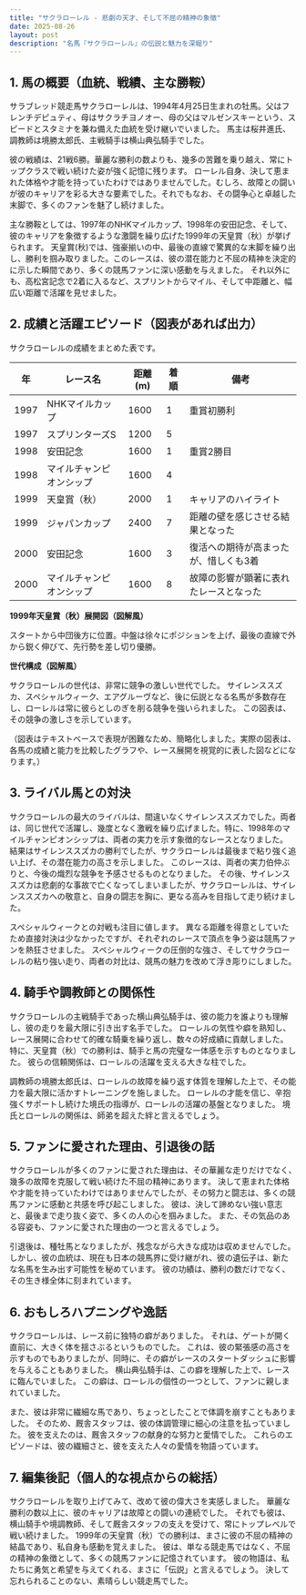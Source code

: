 ```yaml
---
title: "サクラローレル - 悲劇の天才、そして不屈の精神の象徴"
date: 2025-08-26
layout: post
description: "名馬『サクラローレル』の伝説と魅力を深堀り"
---
```


## 1. 馬の概要（血統、戦績、主な勝鞍）

サラブレッド競走馬サクラローレルは、1994年4月25日生まれの牡馬。父はフレンチデピュティ、母はサクラチヨノオー、母の父はマルゼンスキーという、スピードとスタミナを兼ね備えた血統を受け継いでいました。  馬主は桜井進氏、調教師は境勝太郎氏、主戦騎手は横山典弘騎手でした。

彼の戦績は、21戦6勝。華麗な勝利の数よりも、幾多の苦難を乗り越え、常にトップクラスで戦い続けた姿が強く記憶に残ります。  ローレル自身、決して恵まれた体格や才能を持っていたわけではありませんでした。むしろ、故障との闘いが彼のキャリアを彩る大きな要素でした。それでもなお、その闘争心と卓越した末脚で、多くのファンを魅了し続けました。

主な勝鞍としては、1997年のNHKマイルカップ、1998年の安田記念、そして、彼のキャリアを象徴するような激闘を繰り広げた1999年の天皇賞（秋）が挙げられます。  天皇賞(秋)では、強豪揃いの中、最後の直線で驚異的な末脚を繰り出し、勝利を掴み取りました。このレースは、彼の潜在能力と不屈の精神を決定的に示した瞬間であり、多くの競馬ファンに深い感動を与えました。  それ以外にも、高松宮記念で2着に入るなど、スプリントからマイル、そして中距離と、幅広い距離で活躍を見せました。


## 2. 成績と活躍エピソード（図表があれば出力）

サクラローレルの成績をまとめた表です。

| 年 | レース名          | 距離(m) | 着順 | 備考                                   |
|---|-------------------|----------|-----|----------------------------------------|
| 1997 | NHKマイルカップ     | 1600     | 1   | 重賞初勝利                               |
| 1997 | スプリンターズS     | 1200     | 5   |                                        |
| 1998 | 安田記念           | 1600     | 1   | 重賞2勝目                               |
| 1998 | マイルチャンピオンシップ | 1600     | 4   |                                        |
| 1999 | 天皇賞（秋）       | 2000     | 1   | キャリアのハイライト                     |
| 1999 | ジャパンカップ       | 2400     | 7   | 距離の壁を感じさせる結果となった          |
| 2000 | 安田記念           | 1600     | 3   | 復活への期待が高まったが、惜しくも3着     |
| 2000 | マイルチャンピオンシップ | 1600     | 8   | 故障の影響が顕著に表れたレースとなった     |


**1999年天皇賞（秋）展開図（図解風）**

スタートから中団後方に位置。中盤は徐々にポジションを上げ、最後の直線で外から鋭く伸びて、先行勢を差し切り優勝。


**世代構成（図解風）**

サクラローレルの世代は、非常に競争の激しい世代でした。  サイレンススズカ、スペシャルウィーク、エアグルーヴなど、後に伝説となる名馬が多数存在し、ローレルは常に彼らとしのぎを削る競争を強いられました。  この図表は、その競争の激しさを示しています。


（図表はテキストベースで表現が困難なため、簡略化しました。実際の図表は、各馬の成績と能力を比較したグラフや、レース展開を視覚的に表した図などになります。）


## 3. ライバル馬との対決

サクラローレルの最大のライバルは、間違いなくサイレンススズカでした。両者は、同じ世代で活躍し、幾度となく激戦を繰り広げました。特に、1998年のマイルチャンピオンシップは、両者の実力を示す象徴的なレースとなりました。  結果はサイレンススズカの勝利でしたが、サクラローレルは最後まで粘り強く追い上げ、その潜在能力の高さを示しました。  このレースは、両者の実力伯仲ぶりと、今後の熾烈な競争を予感させるものとなりました。  その後、サイレンススズカは悲劇的な事故で亡くなってしまいましたが、サクラローレルは、サイレンススズカへの敬意と、自身の闘志を胸に、更なる高みを目指して走り続けました。


スペシャルウィークとの対戦も注目に値します。  異なる距離を得意としていたため直接対決は少なかったですが、それぞれのレースで頂点を争う姿は競馬ファンを熱狂させました。  スペシャルウィークの圧倒的な強さ、そしてサクラローレルの粘り強い走り、両者の対比は、競馬の魅力を改めて浮き彫りにしました。


## 4. 騎手や調教師との関係性

サクラローレルの主戦騎手であった横山典弘騎手は、彼の能力を誰よりも理解し、彼の走りを最大限に引き出す名手でした。  ローレルの気性や癖を熟知し、レース展開に合わせて的確な騎乗を繰り返し、数々の好成績に貢献しました。  特に、天皇賞（秋）での勝利は、騎手と馬の完璧な一体感を示すものとなりました。  彼らの信頼関係は、ローレルの活躍を支える大きな柱でした。

調教師の境勝太郎氏は、ローレルの故障を繰り返す体質を理解した上で、その能力を最大限に活かすトレーニングを施しました。  ローレルの才能を信じ、辛抱強くサポートし続けた境氏の指導が、ローレルの活躍の基盤となりました。  境氏とローレルの関係は、師弟を超えた絆と言えるでしょう。


## 5. ファンに愛された理由、引退後の話

サクラローレルが多くのファンに愛された理由は、その華麗な走りだけでなく、幾多の故障を克服して戦い続けた不屈の精神にあります。  決して恵まれた体格や才能を持っていたわけではありませんでしたが、その努力と闘志は、多くの競馬ファンに感動と共感を呼び起こしました。  彼は、決して諦めない強い意志と、最後まで走り抜く姿で、多くの人の心を掴みました。  また、その気品のある容姿も、ファンに愛された理由の一つと言えるでしょう。

引退後は、種牡馬となりましたが、残念ながら大きな成功は収めませんでした。  しかし、彼の血統は、現在も日本の競馬界に受け継がれ、彼の遺伝子は、新たな名馬を生み出す可能性を秘めています。  彼の功績は、勝利の数だけでなく、その生き様全体に刻まれています。


## 6. おもしろハプニングや逸話

サクラローレルは、レース前に独特の癖がありました。  それは、ゲートが開く直前に、大きく体を揺さぶるというものでした。  これは、彼の緊張感の高さを示すものでもありましたが、同時に、その癖がレースのスタートダッシュに影響を与えることもありました。  横山典弘騎手は、この癖を理解した上で、レースに臨んでいました。  この癖は、ローレルの個性の一つとして、ファンに親しまれていました。

また、彼は非常に繊細な馬であり、ちょっとしたことで体調を崩すこともありました。  そのため、厩舎スタッフは、彼の体調管理に細心の注意を払っていました。  彼を支えたのは、厩舎スタッフの献身的な努力と愛情でした。  これらのエピソードは、彼の繊細さと、彼を支えた人々の愛情を物語っています。


## 7. 編集後記（個人的な視点からの総括）

サクラローレルを取り上げてみて、改めて彼の偉大さを実感しました。  華麗な勝利の数以上に、彼のキャリアは故障との闘いの連続でした。  それでも彼は、横山騎手や境調教師、そして厩舎スタッフの支えを受けて、常にトップレベルで戦い続けました。  1999年の天皇賞（秋）での勝利は、まさに彼の不屈の精神の結晶であり、私自身も感動を覚えました。  彼は、単なる競走馬ではなく、不屈の精神の象徴として、多くの競馬ファンに記憶されています。  彼の物語は、私たちに勇気と希望を与えてくれる、まさに「伝説」と言えるでしょう。  決して忘れられることのない、素晴らしい競走馬でした。
